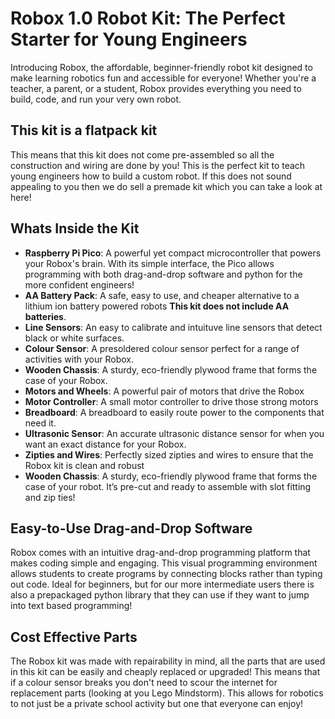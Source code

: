 # Robox 1.0 Robot Kit: The Perfect Starter for Young Engineers  
Introducing Robox, the affordable, beginner-friendly robot kit designed to make learning robotics fun and accessible for everyone! Whether you're a teacher, a parent, or a student, Robox provides everything you need to build, code, and run your very own robot.<br>
## This kit is a flatpack kit
This means that this kit does not come pre-assembled so all the construction and wiring are done by you! This is the perfect kit to teach young engineers how to build a custom robot. If this does not sound appealing to you then we do sell a premade kit which you can take a look at here!
## Whats Inside the Kit
- **Raspberry Pi Pico**: A powerful yet compact microcontroller that powers your Robox's brain. With its simple interface, the Pico allows programming with both drag-and-drop software and python for the more confident engineers! 
- **AA Battery Pack**: A safe, easy to use, and cheaper alternative to a lithium ion battery powered robots **This kit does not include AA batteries**.
- **Line Sensors**: An easy to calibrate and intuituve line sensors that detect black or white surfaces.
- **Colour Sensor**: A presoldered colour sensor perfect for a range of activities with your Robox.
- **Wooden Chassis**: A sturdy, eco-friendly plywood frame that forms the case of your Robox.
- **Motors and Wheels**: A powerful pair of motors that drive the Robox
- **Motor Controller**: A small motor controller to drive those strong motors
- **Breadboard**: A breadboard to easily route power to the components that need it.
- **Ultrasonic Sensor**: An accurate ultrasonic distance sensor for when you want an exact distance for your Robox.
- **Zipties and Wires**: Perfectly sized zipties and wires to ensure that the Robox kit is clean and robust
- **Wooden Chassis**: A sturdy, eco-friendly plywood frame that forms the case of your robot. It’s pre-cut and ready to assemble with slot fitting and zip ties!
## Easy-to-Use Drag-and-Drop Software
Robox comes with an intuitive drag-and-drop programming platform that makes coding simple and engaging. This visual programming environment allows students to create programs by connecting blocks rather than typing out code. Ideal for beginners, but for our more intermediate users there is also a prepackaged python library that they can use if they want to jump into text based programming! 
## Cost Effective Parts 
The Robox kit was made with repairability in mind, all the parts that are used in this kit can be easily and cheaply replaced or upgraded! This means that if a colour sensor breaks you don't need to scour the internet for replacement parts (looking at you Lego Mindstorm). This allows for robotics to not just be a private school activity but one that everyone can enjoy! 